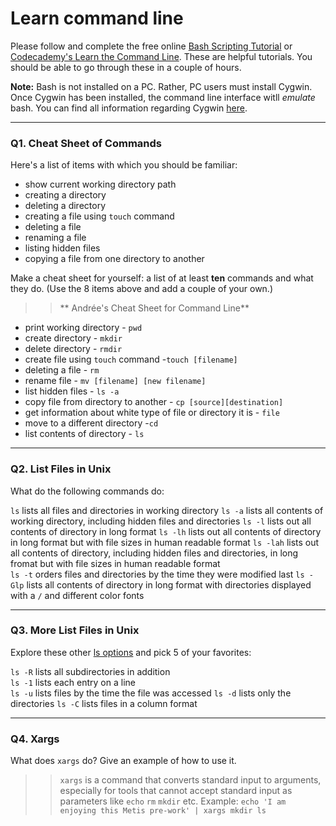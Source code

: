 # Learn command line

Please follow and complete the free online [Bash Scripting Tutorial](https://ryanstutorials.net/bash-scripting-tutorial/) or [Codecademy's Learn the Command Line](https://www.codecademy.com/learn/learn-the-command-line). These are helpful tutorials. You should be able to go through these in a couple of hours.

**Note:** Bash is not installed on a PC. Rather, PC users must install Cygwin. Once Cygwin has been installed, the command line interface witll _emulate_ bash. You can find all information regarding Cygwin [here](https://www.cygwin.com/).

---

### Q1.  Cheat Sheet of Commands  

Here's a list of items with which you should be familiar:  
* show current working directory path
* creating a directory
* deleting a directory
* creating a file using `touch` command
* deleting a file
* renaming a file
* listing hidden files
* copying a file from one directory to another

Make a cheat sheet for yourself: a list of at least **ten** commands and what they do.  (Use the 8 items above and add a couple of your own.)  

>>** Andrée's Cheat Sheet for Command Line**
* print working directory - `pwd`
* create directory - `mkdir`
* delete directory - `rmdir`  
* create file using `touch` command -`touch [filename]` 
* deleting a file - `rm`  
* rename file - `mv [filename] [new filename]`
* list hidden files - `ls -a`
* copy file from directory to another - `cp [source][destination]`    
* get information about white type of file or directory it is - `file`
* move to a different directory -`cd`
* list contents of directory - `ls`

---

### Q2.  List Files in Unix   

What do the following commands do:  
>>
`ls`  lists all files and directories in working directory
`ls -a` lists all contents of working directory, including hidden files and directories 
`ls -l`  lists out all contents of directory in long format
`ls -lh`  lists out all contents of directory in long format but with file sizes in human readable format
`ls -lah`  lists out all contents of directory, including hidden files and directories, in long fromat but with file sizes in human readable format  
`ls -t`  orders files and directories by the time they were modified last
`ls -Glp`  lists all contents of directory in long format with directories displayed with a `/` and different color fonts


---

### Q3.  More List Files in Unix  

Explore these other [ls options](http://www.techonthenet.com/unix/basic/ls.php) and pick 5 of your favorites:

>>
`ls -R` lists all subdirectories in addition  
`ls -1` lists each entry on a  line  
`ls -u` lists files by the time the file was accessed
`ls -d` lists only the directories
`ls -C` lists files in a column format

---

### Q4.  Xargs   

What does `xargs` do? Give an example of how to use it.

> > `xargs` is a command that converts standard input to arguments, especially for tools that cannot accept standard input as parameters like `echo` `rm` `mkdir` etc. Example: `echo 'I am enjoying this Metis pre-work' | xargs mkdir ls`


 

